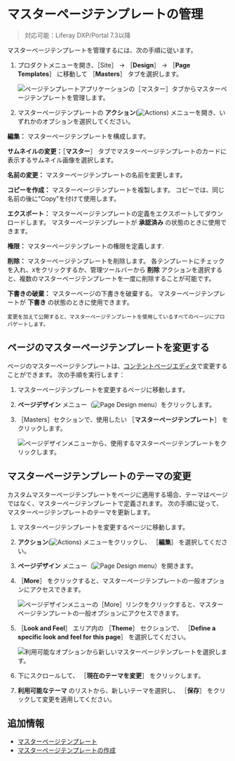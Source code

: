 # マスターページテンプレートの管理

> 対応可能：Liferay DXP/Portal 7.3以降

マスターページテンプレートを管理するには、次の手順に従います。

1. プロダクトメニューを開き、［Site］ &rarr; ［**Design**］ &rarr; ［**Page Templates**］ に移動して ［**Masters**］ タブを選択します。

    ![ページテンプレートアプリケーションの［マスター］タブからマスターページテンプレートを管理します。](./managing-master-page-templates/images/01.png)

1. マスターページテンプレートの **アクション**(![Actions](./../../../images/icon-actions.png)) メニューを開き、いずれかのオプションを選択してください。

**編集：** マスターページテンプレートを構成します。

**サムネイルの変更：**［**マスター**］ タブでマスターページテンプレートのカードに表示するサムネイル画像を選択します。

**名前の変更：** マスターページテンプレートの名前を変更します。

**コピーを作成：** マスターページテンプレートを複製します。 コピーでは、同じ名前の後に"Copy"を付けて使用します。

**エクスポート：** マスターページテンプレートの定義をエクスポートしてダウンロードします。 マスターページテンプレートが **承認済み** の状態のときに使用できます。

**権限：** マスターページテンプレートの権限を定義します.

**削除：** マスターページテンプレートを削除します。 各テンプレートにチェックを入れ、`X`をクリックするか、管理ツールバーから **削除** アクションを選択すると、複数のマスターページテンプレートを一度に削除することが可能です。

**下書きの破棄：** マスターページの下書きを破棄する。 マスターページテンプレートが **下書き** の状態のときに使用できます。

```{note}
変更を加えて公開すると、マスターページテンプレートを使用しているすべてのページにプロパゲートします。
```

## ページのマスターページテンプレートを変更する

ページのマスターページテンプレートは、[コンテントページエディタ](../using-content-pages/content-page-editor-ui-reference.md)で変更することができます。 次の手順を実行します：

1. マスターページテンプレートを変更するページに移動します。
1. **ページデザイン** メニュー（![Page Design menu](../../../images/icon-format.png)）をクリックします。
1. ［Masters］セクションで、使用したい ［**マスターページテンプレート**］ をクリックします。

   ![ページデザインメニューから、使用するマスターページテンプレートをクリックします。](./managing-master-page-templates/images/03.png) <!--TASK: UPDATE IMG FOR LRDOCS-10856-->

## マスターページテンプレートのテーマの変更

カスタムマスターページテンプレートをページに適用する場合、テーマはページではなく、マスターページテンプレートで定義されます。 次の手順に従って、マスターページテンプレートのテーマを更新します。

1. マスターページテンプレートを変更するページに移動します。
1. **アクション**(![Actions](./../../../images/icon-actions.png)) メニューをクリックし、 ［**編集**］ を選択してください。
1. **ページデザイン** メニュー（![Page Design menu](../../../images/icon-format.png)）を開きます。
1. ［**More**］ をクリックすると、マスターページテンプレートの一般オプションにアクセスできます。

   ![ページデザインメニューの［More］リンクをクリックすると、マスターページテンプレートの一般オプションにアクセスできます。](./managing-master-page-templates/images/06.png) <!--TASK: UPDATE IMG FOR LRDOCS-10856-->

1. ［**Look and Feel**］ エリア内の ［**Theme**］ セクションで、 ［**Define a specific look and feel for this page**］ を選択してください。

    ![利用可能なオプションから新しいマスターページテンプレートを選択します。](./managing-master-page-templates/images/05.png)

1. 下にスクロールして、 ［**現在のテーマを変更**］ をクリックします。
1. **利用可能なテーマ** のリストから、新しいテーマを選択し、 ［**保存**］ をクリックして変更を適用してください。

## 追加情報

- [マスターページテンプレート](./master-page-templates.md)
- [マスターページテンプレートの作成](./creating-a-master-page-template.md)
